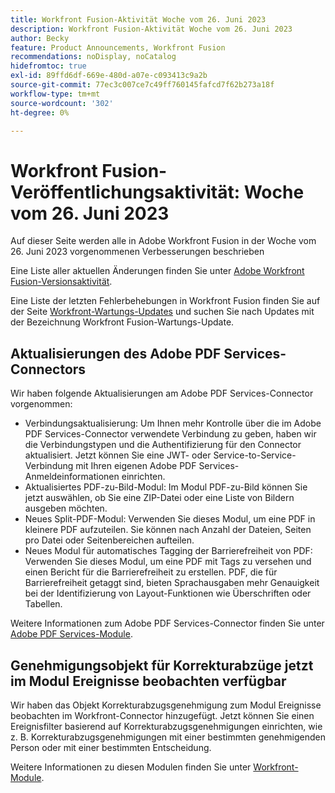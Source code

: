 ```yaml
---
title: Workfront Fusion-Aktivität Woche vom 26. Juni 2023
description: Workfront Fusion-Aktivität Woche vom 26. Juni 2023
author: Becky
feature: Product Announcements, Workfront Fusion
recommendations: noDisplay, noCatalog
hidefromtoc: true
exl-id: 89ffd6df-669e-480d-a07e-c093413c9a2b
source-git-commit: 77ec3c007ce7c49ff760145fafcd7f62b273a18f
workflow-type: tm+mt
source-wordcount: '302'
ht-degree: 0%

---
```


# Workfront Fusion-Veröffentlichungsaktivität: Woche vom 26. Juni 2023

Auf dieser Seite werden alle in Adobe Workfront Fusion in der Woche vom 26. Juni 2023 vorgenommenen Verbesserungen beschrieben

Eine Liste aller aktuellen Änderungen finden Sie unter [Adobe Workfront Fusion-Versionsaktivität](/help/workfront-fusion/fusion-product-releases/fusion-release-activity.md).

Eine Liste der letzten Fehlerbehebungen in Workfront Fusion finden Sie auf der Seite [Workfront-Wartungs-Updates](https://experienceleague.adobe.com/docs/workfront-known-issues/releases/current-updates.html) und suchen Sie nach Updates mit der Bezeichnung Workfront Fusion-Wartungs-Update.

## Aktualisierungen des Adobe PDF Services-Connectors

Wir haben folgende Aktualisierungen am Adobe PDF Services-Connector vorgenommen:

* Verbindungsaktualisierung: Um Ihnen mehr Kontrolle über die im Adobe PDF Services-Connector verwendete Verbindung zu geben, haben wir die Verbindungstypen und die Authentifizierung für den Connector aktualisiert. Jetzt können Sie eine JWT- oder Service-to-Service-Verbindung mit Ihren eigenen Adobe PDF Services-Anmeldeinformationen einrichten.
* Aktualisiertes PDF-zu-Bild-Modul: Im Modul PDF-zu-Bild können Sie jetzt auswählen, ob Sie eine ZIP-Datei oder eine Liste von Bildern ausgeben möchten.
* Neues Split-PDF-Modul: Verwenden Sie dieses Modul, um eine PDF in kleinere PDF aufzuteilen. Sie können nach Anzahl der Dateien, Seiten pro Datei oder Seitenbereichen aufteilen.
* Neues Modul für automatisches Tagging der Barrierefreiheit von PDF: Verwenden Sie dieses Modul, um eine PDF mit Tags zu versehen und einen Bericht für die Barrierefreiheit zu erstellen. PDF, die für Barrierefreiheit getaggt sind, bieten Sprachausgaben mehr Genauigkeit bei der Identifizierung von Layout-Funktionen wie Überschriften oder Tabellen.

Weitere Informationen zum Adobe PDF Services-Connector finden Sie unter [Adobe PDF Services-Module](/help/workfront-fusion/references/apps-and-modules/adobe-connectors/pdf-modules.md).

## Genehmigungsobjekt für Korrekturabzüge jetzt im Modul Ereignisse beobachten verfügbar

Wir haben das Objekt Korrekturabzugsgenehmigung zum Modul Ereignisse beobachten im Workfront-Connector hinzugefügt. Jetzt können Sie einen Ereignisfilter basierend auf Korrekturabzugsgenehmigungen einrichten, wie z. B. Korrekturabzugsgenehmigungen mit einer bestimmten genehmigenden Person oder mit einer bestimmten Entscheidung.

Weitere Informationen zu diesen Modulen finden Sie unter [Workfront-Module](/help/workfront-fusion/references/apps-and-modules/adobe-connectors/workfront-modules.md).
